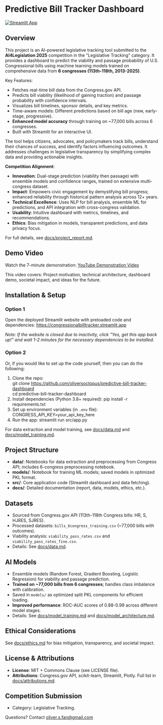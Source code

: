 # Predictive Bill Tracker Dashboard

[![Streamlit App](https://static.streamlit.io/badges/streamlit_badge_black_white.svg)](https://congressionalbilltracker.streamlit.app/)

## Overview
This project is an AI-powered legislative tracking tool submitted to the **AI4Legislation 2025** competition in the "Legislative Tracking" category. It provides a dashboard to predict the viability and passage probability of U.S. Congressional bills using machine learning models trained on comprehensive data from **6 congresses (113th-118th, 2013-2025)**.

Key Features:
- Fetches real-time bill data from the Congress.gov API.
- Predicts bill viability (likelihood of gaining traction) and passage probability with confidence intervals.
- Visualizes bill timelines, sponsor details, and key metrics.
- Time-aware models: Different predictions based on bill age (new, early-stage, progressive).
- **Enhanced model accuracy** through training on ~77,000 bills across 6 congresses.
- Built with Streamlit for an interactive UI.

The tool helps citizens, advocates, and policymakers track bills, understand their chances of success, and identify factors influencing outcomes. It addresses challenges in legislative transparency by simplifying complex data and providing actionable insights.

**Competition Alignment**:
- **Innovation**: Dual-stage prediction (viability then passage) with ensemble models and confidence ranges, trained on extensive multi-congress dataset.
- **Impact**: Empowers civic engagement by demystifying bill progress; enhanced reliability through historical pattern analysis across 12+ years.
- **Technical Excellence**: Uses NLP for bill analysis, ensemble ML for predictions, and API integration with cross-congress validation.
- **Usability**: Intuitive dashboard with metrics, timelines, and recommendations.
- **Ethics**: Bias mitigation in models, transparent predictions, and data privacy focus.

For full details, see [docs/project_report.md](docs/project_report.md).

## Demo Video
Watch the 7-minute demonstration: [YouTube Demonstration Video](https://www.youtube.com/watch?v=oLsZL_xDgDU&ab_channel=OliverFan)

This video covers: Project motivation, technical architecture, dashboard demo, societal impact, and ideas for the future.

## Installation & Setup
### Option 1
Open the deployed Streamlit website with preloaded code and dependencies: https://congressionalbilltracker.streamlit.app

*Note: If the website is closed due to inactivity, click "Yes, get this app back up!" and wait 1-2 minutes for the necessary dependencies to be installed.*

### Option 2
Or, if you would like to set up the code yourself, then you can do the following:
1. Clone the repo: <br>git clone https://github.com/oliversoctopus/predictive-bill-tracker-dashboard</br>
cd predictive-bill-tracker-dashboard
2. Install dependencies (Python 3.8+ required):
pip install -r requirements.txt  
3. Set up environment variables (in `.env` file):
CONGRESS_API_KEY=your_api_key_here  
4. Run the app:
streamlit run src/app.py

For data extraction and model training, see [docs/data.md](docs/data.md) and [docs/model_training.md](docs/model_training.md).

## Project Structure
- **data/**: Notebooks for data extraction and preprocessing from Congress API; includes 6-congress preprocessing notebook.
- **models/**: Notebook for training ML models; saved models in optimized PKL format.
- **src/**: Core application code (Streamlit dashboard and data fetching).
- **docs/**: Detailed documentation (report, data, models, ethics, etc.).

## Datasets
- Sourced from Congress.gov API (113th-118th Congress bills: HR, S, HJRES, SJRES).
- Processed datasets: `bills_6congress_training.csv` (~77,000 bills with outcomes).
- Viability analysis: `viability_pass_rates.csv` and `viability_pass_rates_fine.csv`.
- Details: See [docs/data.md](docs/data.md).

## AI Models
- Ensemble models (Random Forest, Gradient Boosting, Logistic Regression) for viability and passage prediction.
- **Trained on ~77,000 bills from 6 congresses**; handles class imbalance with calibration.
- Saved in `models/` as optimized split PKL components for efficient loading.
- **Improved performance**: ROC-AUC scores of 0.88-0.99 across different model stages.
- Details: See [docs/model_training.md](docs/model_training.md) and [docs/model_architecture.md](docs/model_architecture.md).

## Ethical Considerations
See [docs/ethics.md](docs/ethics.md) for bias mitigation, transparency, and societal impact.

## License & Attributions
- **License**: MIT + Commons Clause (see LICENSE file).
- **Attributions**: Congress.gov API, scikit-learn, Streamlit, Plotly. Full list in [docs/attributions.md](docs/attributions.md).

## Competition Submission
- Category: Legislative Tracking.

Questions? Contact oliver.s.fan@gmail.com